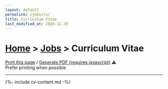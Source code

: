 ```yaml
---
layout: default
permalink: /jobs/cv/
title: Curriculum Vitae
last_modified_at: 2020-11-29
---
```


<h1 class="hide-on-print">
<a href="{% link _pages/index.md %}">Home</a>
>
<a href="{% link _pages/jobs.md %}">Jobs</a>
>
Curriculum Vitae
</h1>

<p class="hide-on-print">
    <a href="javascript:print()">Print this page</a>
    /
    <span class="has-tooltip">
        <a href="javascript:generatePDF('cv-content', 'cv-angelsenra.pdf')">Generate PDF<noscript> (requires javascript)</noscript></a>
        <span class="tooltip-text-right tooltip-text-medium">⚠️<br>Prefer printing when possible</span>
    </span>
</p>
<hr class="hide-on-print">

<div id="cv-content" markdown="1">
    {%- include cv-content.md -%}
</div>

<script defer src="/assets/dist/jspdf-2.1.1.umd.min.js"></script>
<script defer src="/assets/dist/html2canvas-1.0.0-rc.7.min.js"></script>
<script defer src="/assets/html2pdf.js"></script>
